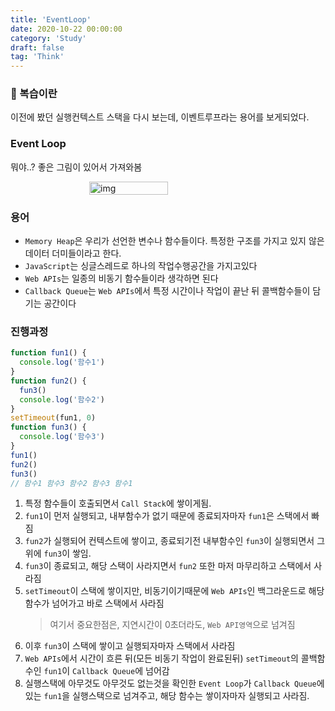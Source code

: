 ```yaml
---
title: 'EventLoop'
date: 2020-10-22 00:00:00
category: 'Study'
draft: false
tag: 'Think'
---
```


### 🤔 복습이란

이전에 봤던 실행컨텍스트 스택을 다시 보는데, 이벤트루프라는 용어를 보게되었다.

### Event Loop

뭐야..?
좋은 그림이 있어서 가져와봄

<div style="display : flex; justify-content : center;">
  <img style="display : inlneblock; width : 50%" src="https://miro.medium.com/max/2048/1*4lHHyfEhVB0LnQ3HlhSs8g.png" alt="img">
</div>

### 용어

- `Memory Heap`은 우리가 선언한 변수나 함수들이다. 특정한 구조를 가지고 있지 않은 데이터 더미들이라고 한다.
- `JavaScript`는 싱글스레드로 하나의 작업수행공간을 가지고있다
- `Web APIs`는 일종의 비동기 함수들이라 생각하면 된다
- `Callback Queue`는 `Web APIs`에서 특정 시간이나 작업이 끝난 뒤 콜백함수들이 담기는 공간이다

### 진행과정

```javascript
function fun1() {
  console.log('함수1')
}
function fun2() {
  fun3()
  console.log('함수2')
}
setTimeout(fun1, 0)
function fun3() {
  console.log('함수3')
}
fun1()
fun2()
fun3()
// 함수1 함수3 함수2 함수3 함수1
```

1. 특정 함수들이 호출되면서 `Call Stack`에 쌓이게됨.
2. `fun1`이 먼저 실행되고, 내부함수가 없기 때문에 종료되자마자 `fun1`은 스택에서 빠짐
3. `fun2`가 실행되어 컨텍스트에 쌓이고, 종료되기전 내부함수인 `fun3`이 실행되면서 그 위에 `fun3`이 쌓임.
4. `fun3`이 종료되고, 해당 스택이 사라지면서 `fun2` 또한 마저 마무리하고 스택에서 사라짐
5. `setTimeout`이 스택에 쌓이지만, 비동기이기때문에 `Web APIs`인 백그라운드로 해당 함수가 넘어가고 바로 스택에서 사라짐
   > 여기서 중요한점은, 지연시간이 0초더라도, `Web API영역`으로 넘겨짐
6. 이후 `fun3`이 스택에 쌓이고 실행되자마자 스택에서 사라짐
7. `Web APIs`에서 시간이 흐른 뒤(모든 비동기 작업이 완료된뒤) `setTimeout`의 콜백함수인 `fun1`이 `Callback Queue`에 넘어감
8. 실행스택에 아무것도 아무것도 없는것을 확인한 `Event Loop`가 `Callback Queue`에 있는 `fun1`을 실행스택으로 넘겨주고, 해당 함수는 쌓이자마자 실행되고 사라짐.
